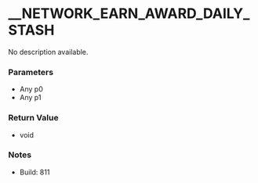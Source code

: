 # __NETWORK_EARN_AWARD_DAILY_STASH

No description available.

### Parameters
* Any p0
* Any p1

### Return Value
* void

### Notes
* Build: 811

